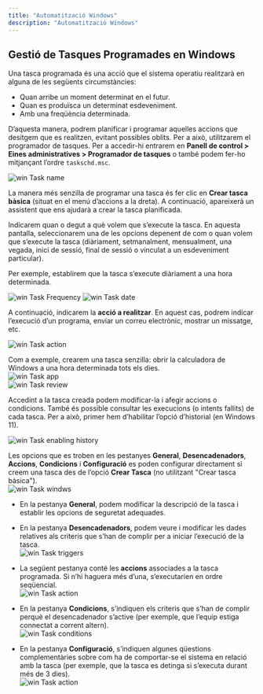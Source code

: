 ```yaml
--- 
title: "Automatització Windows"
description: "Automatització Windows"
---
```


## Gestió de Tasques Programades en Windows

Una tasca programada és una acció que el sistema operatiu realitzarà en alguna de les següents circumstàncies:

- Quan arribe un moment determinat en el futur.
- Quan es produïsca un determinat esdeveniment.
- Amb una freqüència determinada.

D’aquesta manera, podrem planificar i programar aquelles accions que desitgem que es realitzen, evitant possibles oblits. Per a això, utilitzarem el programador de tasques. Per a accedir-hi entrarem en **Panell de control > Eines administratives > Programador de tasques** o també podem fer-ho mitjançant l’ordre `taskschd.msc`.

![win Task name](../../../../assets/ut3/winTask1.png)

La manera més senzilla de programar una tasca és fer clic en **Crear tasca bàsica** (situat en el menú d’accions a la dreta). A continuació, apareixerà un assistent que ens ajudarà a crear la tasca planificada.

Indicarem quan o degut a què volem que s’execute la tasca. En aquesta pantalla, seleccionarem una de les opcions depenent de com o quan volem que s’execute la tasca (diàriament, setmanalment, mensualment, una vegada, inici de sessió, final de sessió o vinculat a un esdeveniment particular).

Per exemple, establirem que la tasca s’execute diàriament a una hora determinada.

![win Task Frequency](../../../../assets/ut3/winTask2.png)
![win Task date](../../../../assets/ut3/winTask3.png)

A continuació, indicarem la **acció a realitzar**. En aquest cas, podrem indicar l’execució d’un programa, enviar un correu electrònic, mostrar un missatge, etc.

![win Task action](../../../../assets/ut3/winTask4.png)

Com a exemple, crearem una tasca senzilla: obrir la calculadora de Windows a una hora determinada tots els dies.  
![win Task app](../../../../assets/ut3/winTask5.png)  
![win Task review](../../../../assets/ut3/winTask6.png)

Accedint a la tasca creada podem modificar-la i afegir accions o condicions. També és possible consultar les execucions (o intents fallits) de cada tasca. Per a això, primer hem d’habilitar l’opció d’historial (en Windows 11).

![win Task enabling history](../../../../assets/ut3/winTask7.png)

Les opcions que es troben en les pestanyes **General**, **Desencadenadors**, **Accions**, **Condicions** i **Configuració** es poden configurar directament si creem una tasca des de l’opció **Crear Tasca** (no utilitzant "Crear tasca bàsica").  
![win Task windws](../../../../assets/ut3/winTask8.png)

- En la pestanya **General**, podem modificar la descripció de la tasca i establir les opcions de seguretat adequades.
- En la pestanya **Desencadenadors**, podem veure i modificar les dades relatives als criteris que s’han de complir per a iniciar l’execució de la tasca.  
![win Task triggers](../../../../assets/ut3/winTask9.png)
  
- La següent pestanya conté les **accions** associades a la tasca programada. Si n’hi haguera més d’una, s’executarien en ordre seqüencial.  
![win Task action](../../../../assets/ut3/winTask10.png)
  
- En la pestanya **Condicions**, s’indiquen els criteris que s’han de complir perquè el desencadenador s’active (per exemple, que l’equip estiga connectat a corrent altern).  
![win Task conditions](../../../../assets/ut3/winTask11.png)
  
- En la pestanya **Configuració**, s’indiquen algunes qüestions complementàries sobre com ha de comportar-se el sistema en relació amb la tasca (per exemple, que la tasca es detinga si s’executa durant més de 3 dies).  
![win Task action](../../../../assets/ut3/winTask12.png)